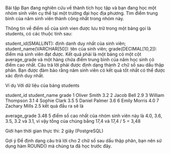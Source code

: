 Bài tập
Bạn đang nghiên cứu về thành tích học tập và bạn đang học một nhóm sinh viên cụ thể tại một trường đại học địa phương. Tìm điểm trung bình của năm sinh viên thành công nhất trong nhóm này.

Thông tin về điểm số của sinh vien được lưu trữ trong một bảng gọi là students, có các thuộc tính sau:

student_id(SMALLINT): định danh duy nhất của sinh viên;
student_name(VARCHAR[50]): tên của sinh viên;
grade(DECIMAL[10,2]): điểm mà sinh viên đạt được.
Kết quả phải là một bảng có một cột average_grade và một hàng chứa điểm trung bình của năm học sinh có điểm cao nhất. Câu trả lời phải được định dạng thành 2 chữ số sau dấu thập phân. Bạn được đảm bảo rằng năm sinh viên có kết quả tốt nhất có thể được xác định duy nhất.

Ví dụ
Với dữ liệu của bảng students

student_id	student_name	grade
1	Oliver Smith	3.2
2	Jacob Bell	2.9
3	William Thompson	3.1
4	Sophie Clark	3.5
5	Daniel Palmer	3.6
6	Emily Morris	4.0
7	Zachary Mills	2.5
kết quả đầu ra sẽ là

average_grade
3.48
5 điểm số cao nhất của nhóm sinh viên này là 4.0, 3.6, 3.5, 3.2 và 3.1, vì vậy tổng của chúng bằng 17,4 và 17,4 / 5 = 3,48

Giới hạn thời gian thực thi: 2 giây (PostgreSQL)

Gợi ý
Để định dạng câu trả lời cho 2 chữ số sau dấu thập phân, bạn nên sử dụng hàm ROUND() mà chúng ta đã học trước đây.
